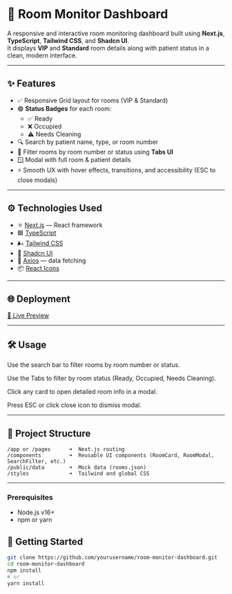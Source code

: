 # 🏥 Room Monitor Dashboard

A responsive and interactive room monitoring dashboard built using **Next.js**, **TypeScript**, **Tailwind CSS**, and **Shadcn UI**.  
It displays **VIP** and **Standard** room details along with patient status in a clean, modern interface.

---

## ✨ Features

- ✅ Responsive Grid layout for rooms (VIP & Standard)
- 🟢 **Status Badges** for each room:
  - ✅ Ready
  - ❌ Occupied
  - ⚠️ Needs Cleaning
- 🔍 Search by patient name, type, or room number
- 🧭 Filter rooms by room number or status using **Tabs UI**
- 🪟 Modal with full room & patient details
- ⚡ Smooth UX with hover effects, transitions, and accessibility (ESC to close modals)

---

## ⚙️ Technologies Used

- ⚛️ [Next.js](https://nextjs.org/) — React framework
- 🟦 [TypeScript](https://www.typescriptlang.org/)
- 🌬️ [Tailwind CSS](https://tailwindcss.com/)
- 💠 [Shadcn UI](https://ui.shadcn.com/)
- 🎯 [Axios](https://axios-http.com/) — data fetching
- 📦 [React Icons](https://react-icons.github.io/react-icons/)
---

## 🌐 Deployment
  [🔗 Live Preview](https://room-monitor-dashboard.vercel.app)


---
## 🛠️ Usage
Use the search bar to filter rooms by room number or status.

Use the Tabs to filter by room status (Ready, Occupied, Needs Cleaning).

Click any card to open detailed room info in a modal.

Press ESC or click close icon to dismiss modal.

---
## 🧱 Project Structure
```
/app or /pages      ➜  Next.js routing
/components         ➜  Reusable UI components (RoomCard, RoomModal, SearchFilter, etc.)
/public/data        ➜  Mock data (rooms.json)
/styles             ➜  Tailwind and global CSS

```
---

### Prerequisites

- Node.js v16+
- npm or yarn
 
## 🚀 Getting Started

```bash
git clone https://github.com/yourusername/room-monitor-dashboard.git
cd room-monitor-dashboard
npm install
# or
yarn install

